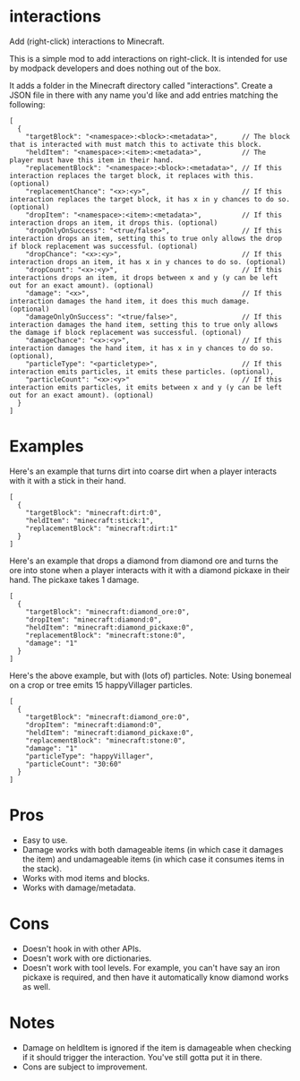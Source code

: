 ﻿# interactions
Add (right-click) interactions to Minecraft.

This is a simple mod to add interactions on right-click. It is intended for use by modpack developers and does nothing out of the box.

It adds a folder in the Minecraft directory called "interactions". Create a JSON file in there with any name you'd like and add entries matching the following:

```
[
  {
    "targetBlock": "<namespace>:<block>:<metadata>",      // The block that is interacted with must match this to activate this block.
    "heldItem": "<namespace>:<item>:<metadata>",          // The player must have this item in their hand.
    "replacementBlock": "<namespace>:<block>:<metadata>", // If this interaction replaces the target block, it replaces with this. (optional)
    "replacementChance": "<x>:<y>",                       // If this interaction replaces the target block, it has x in y chances to do so. (optional)
    "dropItem": "<namespace>:<item>:<metadata>",          // If this interaction drops an item, it drops this. (optional)
    "dropOnlyOnSuccess": "<true/false>",                  // If this interaction drops an item, setting this to true only allows the drop if block replacement was successful. (optional)
    "dropChance": "<x>:<y>",                              // If this interaction drops an item, it has x in y chances to do so. (optional)
    "dropCount": "<x>:<y>",                               // If this interactions drops an item, it drops between x and y (y can be left out for an exact amount). (optional)
    "damage": "<x>",                                      // If this interaction damages the hand item, it does this much damage. (optional)
    "damageOnlyOnSuccess": "<true/false>",                // If this interaction damages the hand item, setting this to true only allows the damage if block replacement was successful. (optional)
    "damageChance": "<x>:<y>",                            // If this interaction damages the hand item, it has x in y chances to do so. (optional),
    "particleType": "<particletype>",                     // If this interaction emits particles, it emits these particles. (optional),
    "particleCount": "<x>:<y>"                            // If this interaction emits particles, it emits between x and y (y can be left out for an exact amount). (optional)
  }
]

```

# Examples

Here's an example that turns dirt into coarse dirt when a player interacts with it with a stick in their hand.

```
[
  {
    "targetBlock": "minecraft:dirt:0",
    "heldItem": "minecraft:stick:1",
    "replacementBlock": "minecraft:dirt:1"
  }
]
```

Here's an example that drops a diamond from diamond ore and turns the ore into stone when a player interacts with it with a diamond pickaxe in their hand. The pickaxe takes 1 damage.

```
[
  {
    "targetBlock": "minecraft:diamond_ore:0",
    "dropItem": "minecraft:diamond:0",
    "heldItem": "minecraft:diamond_pickaxe:0",
    "replacementBlock": "minecraft:stone:0",
    "damage": "1"
  }
]
```

Here's the above example, but with (lots of) particles.
Note: Using bonemeal on a crop or tree emits 15 happyVillager particles.
```
[
  {
    "targetBlock": "minecraft:diamond_ore:0",
    "dropItem": "minecraft:diamond:0",
    "heldItem": "minecraft:diamond_pickaxe:0",
    "replacementBlock": "minecraft:stone:0",
    "damage": "1"
    "particleType": "happyVillager",
    "particleCount": "30:60"
  }
]
```

# Pros

* Easy to use.
* Damage works with both damageable items (in which case it damages the item) and undamageable items (in which case it consumes items in the stack).
* Works with mod items and blocks.
* Works with damage/metadata.

# Cons

* Doesn't hook in with other APIs.
* Doesn't work with ore dictionaries.
* Doesn't work with tool levels. For example, you can't have say an iron pickaxe is required, and then have it automatically know diamond works as well.

# Notes

* Damage on heldItem is ignored if the item is damageable when checking if it should trigger the interaction. You've still gotta put it in there.
* Cons are subject to improvement.
